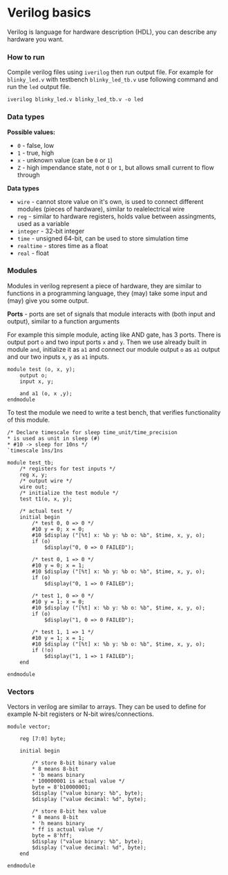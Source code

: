 # Verilog basics

Verilog is language for hardware description (HDL), you can describe any hardware you want.

### How to run

Compile verilog files using `iverilog` then run output file. For example for `blinky_led.v` with testbench `blinky_led_tb.v` use following command and run the `led` output file.
```
iverilog blinky_led.v blinky_led_tb.v -o led
```

### Data types

**Possible values:**
- `0` - false, low
- `1` - true, high
- `x` - unknown value (can be `0` or `1`)
- `Z` - high impendance state, not `0` or `1`, but allows small current to flow through

**Data types**
- `wire` - cannot store value on it's own, is used to connect different modules (pieces of hardware), similar to realelectrical wire
- `reg` - similar to hardware registers, holds value between assingments, used as a variable
- `integer` - 32-bit integer
- `time` - unsigned 64-bit, can be used to store simulation time
- `realtime` - stores time as a float
- `real` - float

### Modules

Modules in verilog represent a piece of hardware, they are similar to functions in a programming language, they (may) take some input and (may) give you some output.

**Ports** - ports are set of signals that module interacts with (both input and output), similar to a function arguments

For example this simple module, acting like AND gate, has 3 ports. There is output port `o` and two input ports `x` and `y`. Then we use already built in module `and`, initialize it as `a1` and connect our module output `o` as `a1` output and our two inputs `x`, `y` as `a1` inputs.
```
module test (o, x, y);
    output o;
    input x, y;

    and a1 (o, x ,y);
endmodule
```

To test the module we need to write a test bench, that verifies functionality of this module.
```
/* Declare timescale for sleep time_unit/time_precision
* is used as unit in sleep (#)
* #10 -> sleep for 10ns */
`timescale 1ns/1ns

module test_tb;
    /* registers for test inputs */
    reg x, y;
    /* output wire */
    wire out;
    /* initialize the test module */
    test t1(o, x, y);

    /* actual test */
    initial begin
        /* test 0, 0 => 0 */
        #10 y = 0; x = 0;
        #10 $display ("[%t] x: %b y: %b o: %b", $time, x, y, o);
        if (o)
            $display("0, 0 => 0 FAILED");

        /* test 0, 1 => 0 */
        #10 y = 0; x = 1;
        #10 $display ("[%t] x: %b y: %b o: %b", $time, x, y, o);
        if (o)
            $display("0, 1 => 0 FAILED");

        /* test 1, 0 => 0 */
        #10 y = 1; x = 0;
        #10 $display ("[%t] x: %b y: %b o: %b", $time, x, y, o);
        if (o)
            $display("1, 0 => 0 FAILED");

        /* test 1, 1 => 1 */
        #10 y = 1; x = 1;
        #10 $display ("[%t] x: %b y: %b o: %b", $time, x, y, o);
        if (!o)
            $display("1, 1 => 1 FAILED");
    end

endmodule
```

### Vectors

Vectors in verilog are similar to arrays. They can be used to define for example N-bit registers or N-bit wires/connections.
```
module vector;

    reg [7:0] byte;

    initial begin

        /* store 8-bit binary value
        * 8 means 8-bit
        * 'b means binary
        * 100000001 is actual value */
        byte = 8'b10000001;
        $display ("value binary: %b", byte);
        $display ("value decimal: %d", byte);

        /* store 8-bit hex value
        * 8 means 8-bit
        * 'h means binary
        * ff is actual value */
        byte = 8'hff;
        $display ("value binary: %b", byte);
        $display ("value decimal: %d", byte);
    end

endmodule
```
